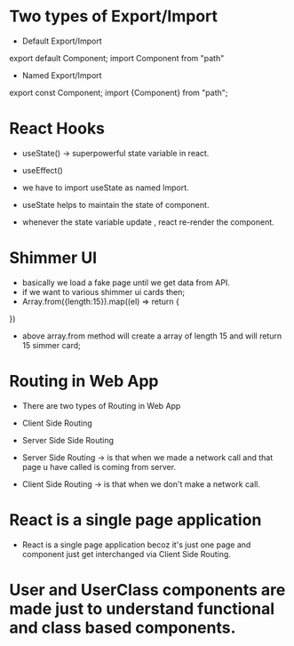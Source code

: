 
# Two types of Export/Import

- Default Export/Import

export default Component;
import Component from "path"


- Named Export/Import

export const Component;
import {Component} from "path";

# React Hooks
- useState() -> superpowerful state variable in react.
- useEffect() 

- we have to import useState as named Import.
- useState helps to maintain the state of component.
- whenever the state variable update , react re-render the component. 

# Shimmer UI
- basically we load a fake page until we get data from API.
- if we want to various shimmer ui cards then;
- Array.from({length:15}).map((el) => return {
    <div classname = "shimmer-card"></div>
})
- above array.from method will create a array of length 15 and will return 15 simmer card;

# Routing in Web App 
- There are two types of Routing in Web App 
- Client Side Routing
- Server Side Side Routing 

- Server Side Routing -> is that when we made a network call and that page u have called is coming from server.

- Client Side Routing -> is that when we don't make a network call.

# React is a single page application 
- React is a single page application becoz it's just one page and component just get interchanged via Client Side Routing.

# User and UserClass components are made just to understand functional and class based components.
